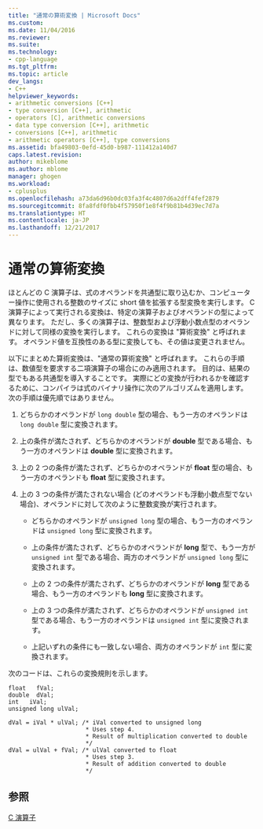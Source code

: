 ```yaml
---
title: "通常の算術変換 | Microsoft Docs"
ms.custom: 
ms.date: 11/04/2016
ms.reviewer: 
ms.suite: 
ms.technology:
- cpp-language
ms.tgt_pltfrm: 
ms.topic: article
dev_langs:
- C++
helpviewer_keywords:
- arithmetic conversions [C++]
- type conversion [C++], arithmetic
- operators [C], arithmetic conversions
- data type conversion [C++], arithmetic
- conversions [C++], arithmetic
- arithmetic operators [C++], type conversions
ms.assetid: bfa49803-0efd-45d0-b987-111412a140d7
caps.latest.revision: 
author: mikeblome
ms.author: mblome
manager: ghogen
ms.workload:
- cplusplus
ms.openlocfilehash: a73da6d96b0dc03fa3f4c4807d6a2dff4fef2879
ms.sourcegitcommit: 8fa8fdf0fbb4f57950f1e8f4f9b81b4d39ec7d7a
ms.translationtype: HT
ms.contentlocale: ja-JP
ms.lasthandoff: 12/21/2017
---
```

# <a name="usual-arithmetic-conversions"></a>通常の算術変換
ほとんどの C 演算子は、式のオペランドを共通型に取り込むか、コンピューター操作に使用される整数のサイズに short 値を拡張する型変換を実行します。 C 演算子によって実行される変換は、特定の演算子およびオペランドの型によって異なります。 ただし、多くの演算子は、整数型および浮動小数点型のオペランドに対して同様の変換を実行します。 これらの変換は "算術変換" と呼ばれます。 オペランド値を互換性のある型に変換しても、その値は変更されません。  
  
 以下にまとめた算術変換は、"通常の算術変換" と呼ばれます。 これらの手順は、数値型を要求する二項演算子の場合にのみ適用されます。 目的は、結果の型でもある共通型を導入することです。 実際にどの変換が行われるかを確認するために、コンパイラは式のバイナリ操作に次のアルゴリズムを適用します。 次の手順は優先順ではありません。  
  
1.  どちらかのオペランドが `long double` 型の場合、もう一方のオペランドは `long double` 型に変換されます。  
  
2.  上の条件が満たされず、どちらかのオペランドが **double** 型である場合、もう一方のオペランドは **double** 型に変換されます。  
  
3.  上の 2 つの条件が満たされず、どちらかのオペランドが **float** 型の場合、もう一方のオペランドも **float** 型に変換されます。  
  
4.  上の 3 つの条件が満たされない場合 (どのオペランドも浮動小数点型でない場合)、オペランドに対して次のように整数変換が実行されます。  
  
    -   どちらかのオペランドが `unsigned long` 型の場合、もう一方のオペランドは `unsigned long` 型に変換されます。  
  
    -   上の条件が満たされず、どちらかのオペランドが **long** 型で、もう一方が `unsigned int` 型である場合、両方のオペランドが `unsigned long` 型に変換されます。  
  
    -   上の 2 つの条件が満たされず、どちらかのオペランドが **long** 型である場合、もう一方のオペランドも **long** 型に変換されます。  
  
    -   上の 3 つの条件が満たされず、どちらかのオペランドが `unsigned int` 型である場合、もう一方のオペランドは `unsigned int` 型に変換されます。  
  
    -   上記いずれの条件にも一致しない場合、両方のオペランドが `int` 型に変換されます。  
  
 次のコードは、これらの変換規則を示します。  
  
```  
float   fVal;  
double  dVal;  
int   iVal;  
unsigned long ulVal;  
  
dVal = iVal * ulVal; /* iVal converted to unsigned long  
                      * Uses step 4.  
                      * Result of multiplication converted to double   
                      */  
dVal = ulVal + fVal; /* ulVal converted to float  
                      * Uses step 3.  
                      * Result of addition converted to double   
                      */   
```  
  
## <a name="see-also"></a>参照  
 [C 演算子](../c-language/c-operators.md)